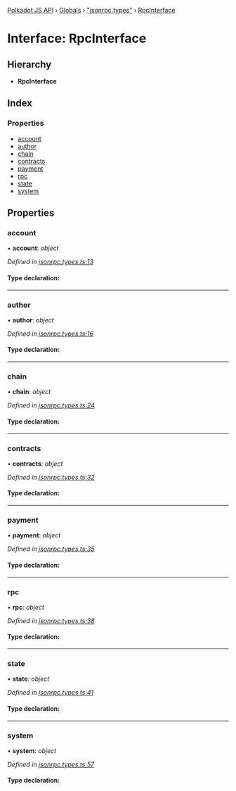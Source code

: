 [Polkadot JS API](../README.md) › [Globals](../globals.md) › ["jsonrpc.types"](../modules/_jsonrpc_types_.md) › [RpcInterface](_jsonrpc_types_.rpcinterface.md)

# Interface: RpcInterface

## Hierarchy

* **RpcInterface**

## Index

### Properties

* [account](_jsonrpc_types_.rpcinterface.md#account)
* [author](_jsonrpc_types_.rpcinterface.md#author)
* [chain](_jsonrpc_types_.rpcinterface.md#chain)
* [contracts](_jsonrpc_types_.rpcinterface.md#contracts)
* [payment](_jsonrpc_types_.rpcinterface.md#payment)
* [rpc](_jsonrpc_types_.rpcinterface.md#rpc)
* [state](_jsonrpc_types_.rpcinterface.md#state)
* [system](_jsonrpc_types_.rpcinterface.md#system)

## Properties

###  account

• **account**: *object*

*Defined in [jsonrpc.types.ts:13](https://github.com/polkadot-js/api/blob/ca186a4b2c/packages/rpc-core/src/jsonrpc.types.ts#L13)*

#### Type declaration:

___

###  author

• **author**: *object*

*Defined in [jsonrpc.types.ts:16](https://github.com/polkadot-js/api/blob/ca186a4b2c/packages/rpc-core/src/jsonrpc.types.ts#L16)*

#### Type declaration:

___

###  chain

• **chain**: *object*

*Defined in [jsonrpc.types.ts:24](https://github.com/polkadot-js/api/blob/ca186a4b2c/packages/rpc-core/src/jsonrpc.types.ts#L24)*

#### Type declaration:

___

###  contracts

• **contracts**: *object*

*Defined in [jsonrpc.types.ts:32](https://github.com/polkadot-js/api/blob/ca186a4b2c/packages/rpc-core/src/jsonrpc.types.ts#L32)*

#### Type declaration:

___

###  payment

• **payment**: *object*

*Defined in [jsonrpc.types.ts:35](https://github.com/polkadot-js/api/blob/ca186a4b2c/packages/rpc-core/src/jsonrpc.types.ts#L35)*

#### Type declaration:

___

###  rpc

• **rpc**: *object*

*Defined in [jsonrpc.types.ts:38](https://github.com/polkadot-js/api/blob/ca186a4b2c/packages/rpc-core/src/jsonrpc.types.ts#L38)*

#### Type declaration:

___

###  state

• **state**: *object*

*Defined in [jsonrpc.types.ts:41](https://github.com/polkadot-js/api/blob/ca186a4b2c/packages/rpc-core/src/jsonrpc.types.ts#L41)*

#### Type declaration:

___

###  system

• **system**: *object*

*Defined in [jsonrpc.types.ts:57](https://github.com/polkadot-js/api/blob/ca186a4b2c/packages/rpc-core/src/jsonrpc.types.ts#L57)*

#### Type declaration:
